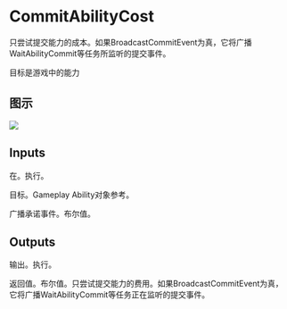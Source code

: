 # CommitAbilityCost

只尝试提交能力的成本。如果BroadcastCommitEvent为真，它将广播WaitAbilityCommit等任务所监听的提交事件。

目标是游戏中的能力

## 图示

![]($-20221218-17302746.png)

## Inputs

在。执行。

目标。Gameplay Ability对象参考。

广播承诺事件。布尔值。 

## Outputs

输出。执行。

返回值。布尔值。只尝试提交能力的费用。如果BroadcastCommitEvent为真，它将广播WaitAbilityCommit等任务正在监听的提交事件。
